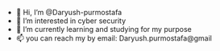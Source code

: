- 👋 Hi, I’m @Daryush-purmostafa
- 👀 I’m interested in cyber security
- 🌱 I’m currently learning and studying for my purpose 
- 📫 you can reach my by email: Daryush.purmostafa@gmail

<!---
Daryush-pur/Daryush-pur is a ✨ special ✨ repository because its `README.md` (this file) appears on your GitHub profile.
You can click the Preview link to take a look at your changes.
--->

